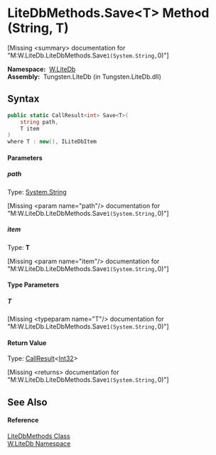 LiteDbMethods.Save&lt;T> Method (String, T)
===========================================
  
[Missing &lt;summary> documentation for "M:W.LiteDb.LiteDbMethods.Save``1(System.String,``0)"]


  **Namespace:**  [W.LiteDb][1]  
  **Assembly:**  Tungsten.LiteDb (in Tungsten.LiteDb.dll)

Syntax
------

```csharp
public static CallResult<int> Save<T>(
	string path,
	T item
)
where T : new(), ILiteDbItem

```

#### Parameters

##### *path*
Type: [System.String][2]  

[Missing &lt;param name="path"/> documentation for "M:W.LiteDb.LiteDbMethods.Save``1(System.String,``0)"]


##### *item*
Type: **T**  

[Missing &lt;param name="item"/> documentation for "M:W.LiteDb.LiteDbMethods.Save``1(System.String,``0)"]


#### Type Parameters

##### *T*

[Missing &lt;typeparam name="T"/> documentation for "M:W.LiteDb.LiteDbMethods.Save``1(System.String,``0)"]


#### Return Value
Type: [CallResult][3]&lt;[Int32][4]>  

[Missing &lt;returns> documentation for "M:W.LiteDb.LiteDbMethods.Save``1(System.String,``0)"]


See Also
--------

#### Reference
[LiteDbMethods Class][5]  
[W.LiteDb Namespace][1]  

[1]: ../README.md
[2]: http://msdn.microsoft.com/en-us/library/s1wwdcbf
[3]: ../../W/CallResult_1/README.md
[4]: http://msdn.microsoft.com/en-us/library/td2s409d
[5]: README.md
[6]: ../../_icons/Help.png
